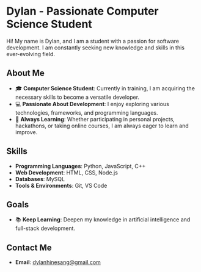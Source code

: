 
# Dylan - Passionate Computer Science Student

Hi! My name is Dylan, and I am a student with a passion for software development. I am constantly seeking new knowledge and skills in this ever-evolving field.

## About Me

- 🎓 **Computer Science Student**: Currently in training, I am acquiring the necessary skills to become a versatile developer.
- 💻 **Passionate About Development**: I enjoy exploring various technologies, frameworks, and programming languages.
- 🌱 **Always Learning**: Whether participating in personal projects, hackathons, or taking online courses, I am always eager to learn and improve.

## Skills

- **Programming Languages**: Python, JavaScript, C++
- **Web Development**: HTML, CSS, Node.js
- **Databases**: MySQL
- **Tools & Environments**: Git, VS Code

## Goals

- 📚 **Keep Learning**: Deepen my knowledge in artificial intelligence and full-stack development.

## Contact Me

- **Email**: dylanhinesang@gmail.com
